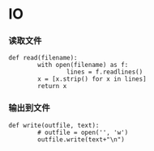 
# IO

### 读取文件
```
def read(filename):
        with open(filename) as f:
                lines = f.readlines()
        x = [x.strip() for x in lines]
        return x
```

### 输出到文件
```
def write(outfile, text):
        # outfile = open('', 'w')
        outfile.write(text+"\n")
```

